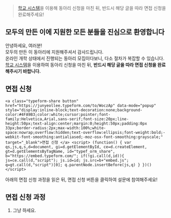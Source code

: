 > [학교 시스템](https://classroom.google.com/)을 이용해 동아리 신청을 마친 뒤, 반드시 해당 글을 따라 면접 신청을 완료해주세요!

<!-- more -->

모두의 만든 이에 지원한 모든 분들을 진심으로 환영합니다
-------------------------------------------------------

안녕하세요, 여러분!  
모두의 만든 이 동아리에 지원해주셔서 감사드립니다.  
온라인 개학 상태에서 진행되는 동아리 모집이다보니, 다소 절차가 복잡할 수 있습니다.[학교 시스템](https://classroom.google.com/)을 이용하여 동아리 신청을 마친 뒤, **반드시 해당 글을 따라 면접 신청을 완료해주시기 바랍니다.**

면접 신청
---------

`<a class="typeform-share button" href="https://junyeollee.typeform.com/to/WoczAp" data-mode="popup" style="display:inline-block;text-decoration:none;background-color:#4FA9B3;color:white;cursor:pointer;font-family:Helvetica,Arial,sans-serif;font-size:20px;line-height:50px;text-align:center;margin:0;height:50px;padding:0px 33px;border-radius:2px;max-width:100%;white-space:nowrap;overflow:hidden;text-overflow:ellipsis;font-weight:bold;-webkit-font-smoothing:antialiased;-moz-osx-font-smoothing:grayscale;" target="_blank">면접 신청 </a> <script> (function() { var qs,js,q,s,d=document, gi=d.getElementById, ce=d.createElement, gt=d.getElementsByTagName, id="typef_orm_share", b="https://embed.typeform.com/"; if(!gi.call(d,id)){ js=ce.call(d,"script"); js.id=id; js.src=b+"embed.js"; q=gt.call(d,"script")[0]; q.parentNode.insertBefore(js,q) } })() </script>`

아래의 면접 신청 과정을 읽은 뒤, 면접 신청 버튼을 클릭하여 설문에 참여해주세요!

면접 신청 과정
--------------

1.	그냥 하세요.
